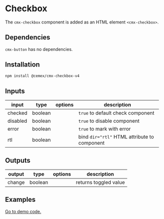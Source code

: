 # Checkbox #
The `cmx-checkbox` component is added as an HTML element `<cmx-checkbox>`.

## Dependencies
`cmx-button` has no dependencies.
## Installation
````bash
npm install @cemex/cmx-checkbox-v4
````

## Inputs
| input       | type    | options                         | description                                             |
| ----------- | ------- | ------------------------------- | ------------------------------------------------------- |
| checked     | boolean |                                 | `true` to default check component                       |
| disabled    | boolean |                                 | `true` to disable component                             |
| error       | boolean |                                 | `true` to mark with error                               |
| rtl         | boolean |                                 | bind `dir="rtl"` HTML attribute to component            |

## Outputs
| output      | type    | options                         | description                                             |
| ----------- | ------- | ------------------------------- | ------------------------------------------------------- |
| change      | boolean |                                 | returns toggled value                                   |


## Examples
[Go to demo code.](./demo/esm/src/app/app.component.ts)